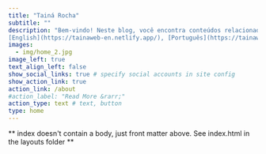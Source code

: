 ```yaml
---
title: "Tainá Rocha"
subtitle: ""
description: "Bem-vindo! Neste blog, você encontra conteúdos relacionados à biodiversidade, mudanças globais, bioinformática, ciência de dados, estatística e programação em R (#rstat) <br>
[English](https://tainaweb-en.netlify.app/), [Português](https://tainaweb-pt.netlify.app/)" 
images:
  - img/home_2.jpg
image_left: true
text_align_left: false
show_social_links: true # specify social accounts in site config
show_action_link: true
action_link: /about
#action_label: "Read More &rarr;"
action_type: text # text, button
type: home
---
```


** index doesn't contain a body, just front matter above.
See index.html in the layouts folder **

